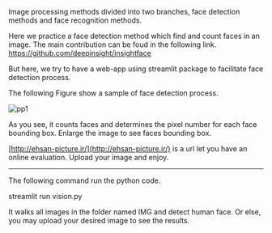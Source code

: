 Image processing methods divided into two branches, face detection methods and face recognition methods.

Here we practice a face detection method which find and count faces in an image. The main contribution can be foud in the following link.
https://github.com/deepinsight/insightface

But here, we try to have a web-app using streamlit package to facilitate face detection process.

The following Figure show a sample of face detection process.

![pp1](https://user-images.githubusercontent.com/84702784/203147362-5ec5beb2-123d-4d7e-9d81-d679e1a68146.png)

As you see, it counts faces and determines the pixel number for each face bounding box. Enlarge the image to see faces bounding box.

[http://ehsan-picture.ir/](http://ehsan-picture.ir/) is a url let you have an online evaluation. Upload your image and enjoy.

-------------------------------------------------------------------------------------------------------------------

The following command run the python code.

streamlit run vision.py

It walks all images in the folder named IMG and detect human face. Or else, you may upload your desired image to see the results.

